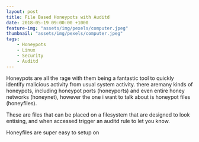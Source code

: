 ```yaml
---
layout: post
title: File Based Honeypots with Auditd
date: 2018-05-19 09:00:00 +1000
feature-img: "assets/img/pexels/computer.jpeg"
thumbnail: "assets/img/pexels/computer.jpeg"
tags:
    - Honeypots
    - Linux
    - Security
    - Auditd
---
```

Honeypots are all the rage with them being a fantastic tool to quickly identify malicious activity from usual system activity. there aremany kinds of honeypots, including honeypot ports (honeyports) and even entire honey networks (honeynet), however the one i want to talk about is honeypot files (honeyfiles).

These are files that can be placed on a filesystem that are designed to look entising, and when accessed trigger an auditd rule to let you know.

Honeyfiles are super easy to setup on 
